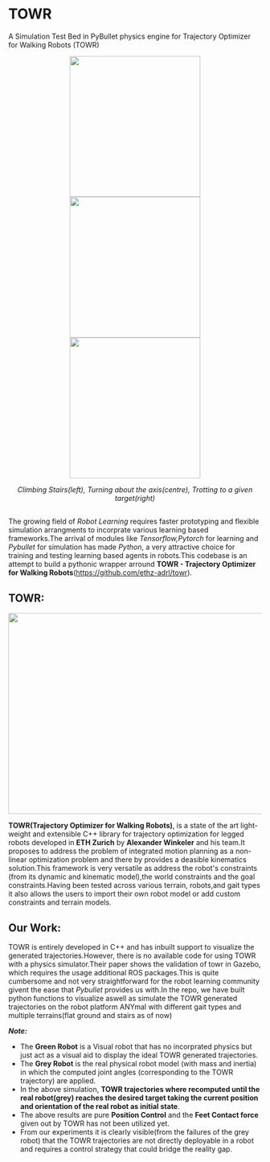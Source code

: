 # TOWR
A Simulation Test Bed in PyBullet physics engine for Trajectory Optimizer for Walking Robots (TOWR)
<p align="center">
   <img width="260" height="280" src="https://github.com/dhanajaya78/TOWR/blob/main/media/stairs.gif">
   <img width="260" height="280" src="https://github.com/dhanajaya78/TOWR/blob/main/media/turn.gif">
   <img width="260" height="280" src="https://github.com/dhanajaya78/TOWR/blob/main/media/trot.gif">
</p>

<p align = "center">
<i>Climbing Stairs(left), Turning about the axis(centre), Trotting to a given target(right) </i><br>
</p>

##
The growing field of *Robot Learning* requires faster prototyping and flexible simulation arrangments to incorprate various learning based frameworks.The arrival of modules like *Tensorflow,Pytorch* for learning and *Pybullet* for simulation has made *Python*, a very attractive choice for training and testing learning based agents in robots.This codebase is an attempt to build a pythonic wrapper arround **TOWR - Trajectory Optimizer for Walking Robots**(https://github.com/ethz-adrl/towr).

## TOWR:
<p align="center">
   <img width="700" height="400" src="https://github.com/lok-i/towr_pybullet/blob/master/media/towr.gif">
</p>

**TOWR(Trajectory Optimizer for Walking Robots)**, is a state of the art light-weight and extensible C++ library for trajectory optimization for legged robots developed in **ETH Zurich** by **Alexander Winkeler** and his team.It proposes to address the problem of integrated motion planning as a non-linear optimization problem and there by provides a deasible kinematics solution.This framework is very versatile as address the robot's constraints (from its dynamic and kinematic model),the world constraints and the goal constraints.Having been tested across various terrain, robots,and gait types it also allows the users to import their own robot model or add custom constraints and terrain models.

## Our Work:

TOWR is entirely developed in C++ and has inbuilt support to visualize the generated trajectories.However, there is no available code for using TOWR with a physics simulator.Their paper shows the validation of towr in Gazebo, which requires
the usage additional ROS packages.This is quite cumbersome and not very straightforward for the robot learning community givent the ease that *Pybullet* provides us with.In the repo, we have built python functions to visualize aswell as simulate the TOWR generated trajectories on the robot platform ANYmal with different gait types and multiple terrains(flat ground and stairs as of now)


***Note:***

* The **Green Robot** is a Visual robot that has no incorprated physics but just act as a visual aid to display the ideal TOWR generated trajectories.
* The **Grey Robot** is the real physical robot model (with mass and inertia) in which the computed joint angles (corresponding to the TOWR trajectory) are applied.
* In the above simulation, **TOWR trajectories where recomputed until the real robot(grey) reaches the desired target taking the current position and orientation of the real robot as initial state**.
* The above results are pure **Position Control** and the **Feet Contact force** given out by TOWR has not been utilized yet.
* From our experiments it is clearly visible(from the failures of the grey robot) that the TOWR trajectories are not directly deployable in a robot and requires a control strategy that could bridge the reality gap.
